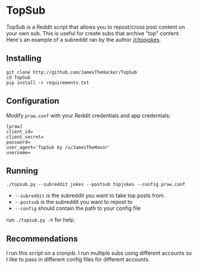 # TopSub

TopSub is a Reddit script that allows you to repost/cross post content on your own sub. This is useful for create subs that archive "top" content. Here's an example of a subreddit ran by the author [/r/topjokes](https://www.reddit.com/r/topjokes/).

## Installing

    git clone http://github.com/JamesTheHacker/TopSub
    cd TopSub
    pip install -r requirements.txt

## Configuration

Modify `praw.conf` with your Reddit credentials and app credentials:

    [praw]
    client_id=
    client_secret=
    password=
    user_agent='TopSub by /u/JamesTheHaxor'
    username=

## Running

    ./topsub.py --subreddit jokes --postsub topjokes --config praw.conf

* `--subreddit` is the subreddit you want to take top posts from.
* `--postsub` is the subreddit you want to repost to
* `--config` should contain the path to your config file

run `./topsub.py -h` for help.

## Recommendations

I run this script on a cronjob. I run multiple subs using different accounts so I like to pass in different config files for different accounts.
